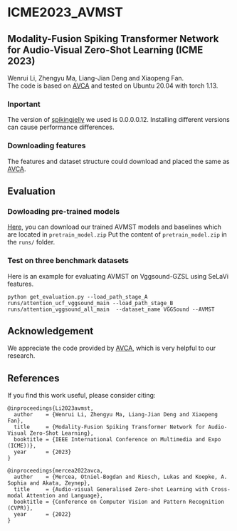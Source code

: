 # ICME2023_AVMST
## Modality-Fusion Spiking Transformer Network for Audio-Visual Zero-Shot Learning (ICME 2023)
Wenrui Li, Zhengyu Ma, Liang-Jian Deng and Xiaopeng Fan.  
The code is based on [AVCA](https://github.com/ExplainableML/AVCA-GZSL) and tested on Ubuntu 20.04 with torch 1.13.
### Inportant
The version of [spikingjelly](https://spikingjelly.readthedocs.io/zh_CN/latest/index.html) we used is 0.0.0.0.12. Installing different versions can cause performance differences.
### Downloading features
The features and dataset structure could download and placed the same as [AVCA](https://github.com/ExplainableML/AVCA-GZSL).
## Evaluation
### Dowloading pre-trained models
[Here](https://drive.google.com/file/d/1HK9_dwysfQv56smXYK4lRA7dvSKpE_DE/view?usp=sharing), you can download our trained AVMST models and baselines which are located in `pretrain_model.zip`
Put the content of `pretrain_model.zip` in the `runs/` folder.
### Test on three benchmark datasets
Here is an example for evaluating AVMST on Vggsound-GZSL using SeLaVi features.
``` 
python get_evaluation.py --load_path_stage_A runs/attention_ucf_vggsound_main --load_path_stage_B runs/attention_vggsound_all_main  --dataset_name VGGSound --AVMST 
```
## Acknowledgement
We appreciate the code provided by [AVCA](https://github.com/ExplainableML/AVCA-GZSL), which is very helpful to our research.

## References 
If you find this work useful, please consider citing:
```
@inproceedings{Li2023avmst,
  author    = {Wenrui Li, Zhengyu Ma, Liang-Jian Deng and Xiaopeng Fan},
  title     = {Modality-Fusion Spiking Transformer Network for Audio-Visual Zero-Shot Learning},
  booktitle = {IEEE International Conference on Multimedia and Expo (ICME))},
  year      = {2023}
}
```
```
@inproceedings{mercea2022avca,
  author    = {Mercea, Otniel-Bogdan and Riesch, Lukas and Koepke, A. Sophia and Akata, Zeynep},
  title     = {Audio-visual Generalised Zero-shot Learning with Cross-modal Attention and Language},
  booktitle = {Conference on Computer Vision and Pattern Recognition (CVPR)},
  year      = {2022}
}
```
